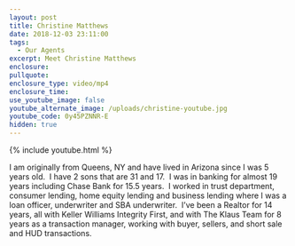 ```yaml
---
layout: post
title: Christine Matthews
date: 2018-12-03 23:11:00
tags:
  - Our Agents
excerpt: Meet Christine Matthews
enclosure:
pullquote:
enclosure_type: video/mp4
enclosure_time:
use_youtube_image: false
youtube_alternate_image: /uploads/christine-youtube.jpg
youtube_code: 0y45PZNNR-E
hidden: true
---
```


{% include youtube.html %}

I am originally from Queens, NY and have lived in Arizona since I was 5 years old.  I have 2 sons that are 31 and 17.  I was in banking for almost 19 years including Chase Bank for 15.5 years.  I worked in trust department, consumer lending, home equity lending and business lending where I was a loan officer, underwriter and SBA underwriter.  I’ve been a Realtor for 14 years, all with Keller Williams Integrity First, and with The Klaus Team for 8 years as a transaction manager, working with buyer, sellers, and short sale and HUD transactions.